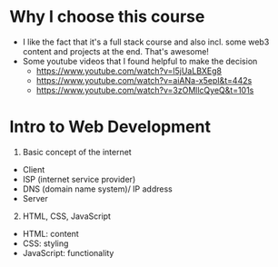 # Why I choose this course
- I like the fact that it's a full stack course and also incl. some web3 content and projects at the end. That's awesome!
- Some youtube videos that I found helpful to make the decision
    - https://www.youtube.com/watch?v=l5jUaLBXEg8
    - https://www.youtube.com/watch?v=aiANa-x5epI&t=442s
    - https://www.youtube.com/watch?v=3zOMllcQyeQ&t=101s

# Intro to Web Development
1. Basic concept of the internet
- Client
- ISP (internet service provider)
- DNS (domain name system)/ IP address
- Server

2. HTML, CSS, JavaScript
- HTML: content
- CSS: styling
- JavaScript: functionality